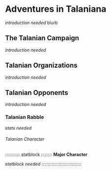 # Adventures in Talaniana

*introduction needed* blurb

## The Talanian Campaign

*introduction needed*

## Talanian Organizations

*introduction needed*

## Talanian Opponents

*introduction needed*

### Talanian Rabble

*stats needed*

###### Talanian Character

:::::::::::: statblock :::::::::
**Major Character**

*statblock needed*
::::::::::::::::::::::::::::::::


